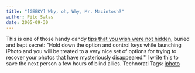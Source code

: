 ```yaml
---
title: "[GEEKY] Why, oh, Why, Mr. Macintosh?"
author: Pito Salas
date: 2005-09-30
---
```




This is one of those handy dandy [tips that you wish were not
hidden](<http://homepage.mac.com/butlers/iPhotoExtractor/rebuild.htm>), buried
and kept secret: "Hold down the option and control keys while launching iPhoto
and you will be treated to a very nice set of options for trying to recover
your photos that have mysteriously disappeared." I write this to save the next
person a few hours of blind allies. Technorati Tags:
[iphoto](<http://www.technorati.com/tag/iphoto>)


